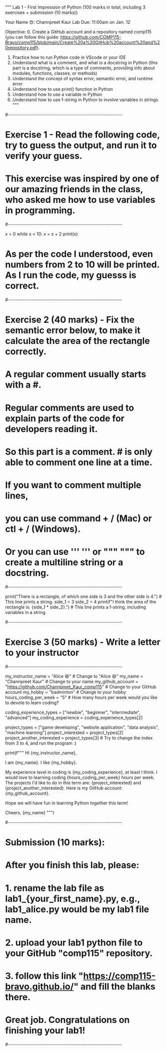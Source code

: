 """
Lab 1 - First Impression of Python
(100 marks in total, including
3 exercises + submission (10 marks))

Your Name 😍: Channpreet Kaur
Lab Due: 11:00am on Jan. 12

Objective:
0. Create a GitHub account and a repository named comp115 
(you can follow this guide: https://github.com/COMP115-Bravo/comp115/blob/main/Create%20a%20GitHub%20account%20and%20repository.pdf).
1. Practice how to run Python code in VScode or your IDE
2. Understand what is a comment, and what is a docstring in Python 
(this part is a docstring, which is a type of comments, providing info about modules, functions, classes, or methods)
3. Understand the concept of syntax error, semantic error, and runtime error
4. Understand how to use print() function in Python
5. Understand how to use a variable in Python
5. Understand how to use f-string in Python to involve variables in strings
"""

#---------------------------------------------------------
# Exercise 1 - Read the following code, try to guess the output, and run it to verify your guess.

# This exercise was inspired by one of our amazing friends in the class, who asked me how to use variables in programming.
#---------------------------------------------------------

x = 0
while x < 10:
    x = x + 2
    print(x)

# As per the code I understood, even numbers from 2 to 10 will be printed. As I run the code, my guesss is correct.
    
#---------------------------------------------------------
# Exercise 2 (40 marks) - Fix the semantic error below, to make it calculate the area of the rectangle correctly.
 
# A regular comment usually starts with a #. 
# Regular comments are used to explain parts of the code for developers reading it.
# So this part is a comment. # is only able to comment one line at a time.
# If you want to comment multiple lines, 
# you can use command + / (Mac) or ctl + / (Windows). 
# Or you can use ''' ''' or """ """ to create a multiline string or a docstring. 
#---------------------------------------------------------

print("There is a rectangle, of which one side is 3 and the other side is 4.") # This line prints a string.
side_1 = 3
side_2 = 4
print(f"I think the area of the rectangle is: {side_1 * side_2}.") # This line prints a f-string, including variables in a string.


#---------------------------------------------------------
# Exercise 3 (50 marks) - Write a letter to your instructor
#---------------------------------------------------------

my_instructor_name = "Alice 😄" # Change to "Alice 😄"
my_name = "Channpreet Kaur" # Change to your name
my_github_account = "https://github.com/Channpreet_Kaur_comp115" # Change to your GitHub account
my_hobby = "badminton" # Change to your hobby
hours_coding_per_week = "5" # How many hours per week would you like to devote to learn coding?

coding_experience_types = ["newbie", "beginner", "intermediate", "advanced"]
my_coding_experience = coding_experience_types[2] 

project_types = ["game developing", "website application", "data analysis", "machine learning"]
project_interested = project_types[2]
project_another_interested = project_types[3] # Try to change the index from 3 to 4, and run the program :)


print(f"""
Hi {my_instructor_name},

I am {my_name}. I like {my_hobby}.

My experience level in coding is {my_coding_experience}, at least I think.
I would love to learning coding {hours_coding_per_week} hours per week.
The projects I'd like to do in this term are: {project_interested} and {project_another_interested}.
Here is my GitHub account: {my_github_account}.

Hope we will have fun in learning Python together this term! 

Cheers,
{my_name}
""")

#---------------------------------------------------------
# Submission (10 marks):
# After you finish this lab, please:
# 1. rename the lab file as lab1_{your_first_name}.py, e.g., lab1_alice.py would be my lab1 file name.
# 2. upload your lab1 python file to your GitHub "comp115" repository.
# 3. follow this link "https://comp115-bravo.github.io/" and fill the blanks there.
# Great job. Congratulations on finishing your lab1!
#---------------------------------------------------------

